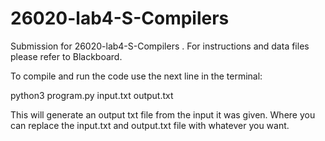 # 26020-lab4-S-Compilers

Submission for 26020-lab4-S-Compilers . For instructions and data files please refer to Blackboard.

To compile and run the code use the next line in the terminal:

python3 program.py input.txt output.txt

This will generate an output txt file from the input it was given.
Where you can replace the input.txt and output.txt file with whatever you want.